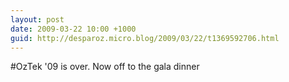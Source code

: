 ```yaml
---
layout: post
date: 2009-03-22 10:00 +1000
guid: http://desparoz.micro.blog/2009/03/22/t1369592706.html
---
```

#OzTek '09 is over.  Now off to the gala dinner
